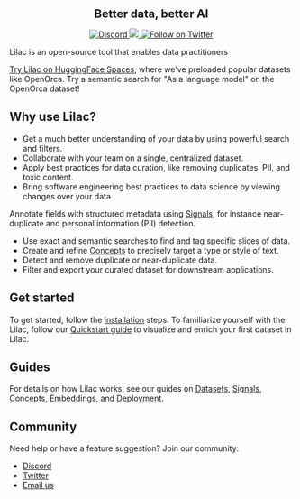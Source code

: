 <h3 align="center" style="font-size: 20px; margin-bottom: 4px">Better data, better AI</h3>
<p align="center">
    <a href="https://discord.gg/jNzw9mC8pp">
        <img alt="Discord" src="https://img.shields.io/discord/1135996772280451153?label=Join%20Discord" />
    </a>
    <a href="https://github.com/lilacai/lilac">
      <img src="https://img.shields.io/github/stars/lilacai/lilac?style=social" />
    </a>
    <a href="https://twitter.com/lilac_ai">
      <img src="https://img.shields.io/twitter/follow/lilac_ai" alt="Follow on Twitter" />
    </a>
</p>

Lilac is an open-source tool that enables data practitioners

[Try Lilac on HuggingFace Spaces](https://lilacai-lilac.hf.space/datasets#lilac/OpenOrca-100k),
where we've preloaded popular datasets like OpenOrca. Try a semantic search for "As a language
model" on the OpenOrca dataset!

## Why use Lilac?

- Get a much better understanding of your data by using powerful search and filters.
- Collaborate with your team on a single, centralized dataset.
- Apply best practices for data curation, like removing duplicates, PII, and toxic content.
- Bring software engineering best practices to data science by viewing changes over your data

Annotate fields with structured metadata using [Signals](signals/signals.md), for instance
near-duplicate and personal information (PII) detection.

- Use exact and semantic searches to find and tag specific slices of data.
- Create and refine [Concepts](concepts/concepts.md) to precisely target a type or style of text.
- Detect and remove duplicate or near-duplicate data.
- Filter and export your curated dataset for downstream applications.

## Get started

To get started, follow the [installation](./getting_started/installation.md) steps. To familiarize
yourself with the Lilac, follow our [Quickstart guide](./getting_started/quickstart.md) to visualize
and enrich your first dataset in Lilac.

## Guides

For details on how Lilac works, see our guides on [Datasets](datasets/dataset_load.md),
[Signals](signals/signals.md), [Concepts](concepts/concepts.md),
[Embeddings](embeddings/embeddings.md), and [Deployment](deployment/self_hosted.md).

## Community

Need help or have a feature suggestion? Join our community:

- [Discord](https://discord.com/invite/jNzw9mC8pp)
- [Twitter](https://twitter.com/lilac_ai)
- [Email us](mailto:hello@lilacml.com)
